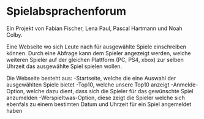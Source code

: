 # Spielabsprachenforum

Ein Projekt von Fabian Fischer, Lena Paul, Pascal Hartmann und Noah Colby.

Eine Webseite wo sich Leute nach für ausgewählte Spiele einschreiben können. Durch eine Abfrage kann dem Spieler angezeigt werden, welche weiteren Spieler auf der gleichen Plattform (PC, PS4, xbox) zur selben Uhrzeit das ausgewählte Spiel spielen wollen.

Die Webseite besteht aus:
    -Startseite, welche die eine Auswahl der ausgewählten Spiele bietet
    -Top10, welche unsere Top10 anzeigt
    -Anmelde-Option, welche dazu dient, dass sich die Spieler für das gewünschte Spiel anzumelden
    -Werspieltwas-Option, diese zeigt die Spieler welche sich ebenfals zu einem bestimten Datum und Uhrzeit für ein Spiel angemeldet haben
